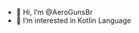 - 👋 Hi, I’m @AeroGunsBr
- 👀 I’m interested in Kotlin Language

<!---
AeroGunsBr/AeroGunsBr is a ✨ special ✨ repository because its `README.md` (this file) appears on your GitHub profile.
You can click the Preview link to take a look at your changes.
--->
